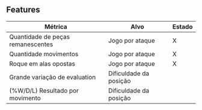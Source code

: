 ## Features

| Métrica                           | Alvo                   | Estado |
| --------------------------------- | ---------------------- | ------ |
| Quantidade de peças remanescentes | Jogo por ataque        | X      |
| Quantidade movimentos             | Jogo por ataque        | X      |
| Roque em alas opostas             | Jogo por ataque        | X      |
| Grande variação de evaluation     | Dificuldade da posição |        |
| (%W/D/L) Resultado por movimento  | Dificuldade da posição |        |